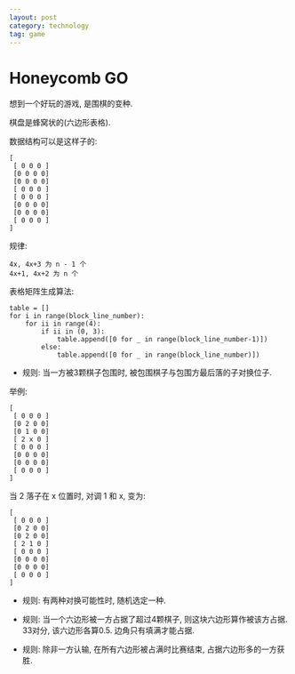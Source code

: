 ```yaml
---
layout: post
category: technology
tag: game
---
```


# Honeycomb GO

想到一个好玩的游戏, 是围棋的变种.

棋盘是蜂窝状的(六边形表格).

数据结构可以是这样子的:

    [
     [ 0 0 0 ]
     [0 0 0 0]
     [0 0 0 0]
     [ 0 0 0 ]
     [ 0 0 0 ]
     [0 0 0 0]
     [0 0 0 0]
     [ 0 0 0 ]
    ]

规律:

    4x, 4x+3 为 n - 1 个
    4x+1, 4x+2 为 n 个

表格矩阵生成算法:

    table = []
    for i in range(block_line_number):
        for ii in range(4):
            if ii in (0, 3):
                table.append([0 for _ in range(block_line_number-1)])
            else:
                table.append([0 for _ in range(block_line_number)])


* 规则: 当一方被3颗棋子包围时, 被包围棋子与包围方最后落的子对换位子.

举例:

    [
     [ 0 0 0 ]
     [0 2 0 0]
     [0 1 0 0]
     [ 2 x 0 ]
     [ 0 0 0 ]
     [0 0 0 0]
     [0 0 0 0]
     [ 0 0 0 ]
    ]

当 2 落子在 x 位置时, 对调 1 和 x, 变为:

    [
     [ 0 0 0 ]
     [0 2 0 0]
     [0 2 0 0]
     [ 2 1 0 ]
     [ 0 0 0 ]
     [0 0 0 0]
     [0 0 0 0]
     [ 0 0 0 ]
    ]

* 规则: 有两种对换可能性时, 随机选定一种.

* 规则: 当一个六边形被一方占据了超过4颗棋子, 则这块六边形算作被该方占据. 33对分, 该六边形各算0.5. 边角只有填满才能占据.

* 规则: 除非一方认输, 在所有六边形被占满时比赛结束, 占据六边形多的一方获胜.
